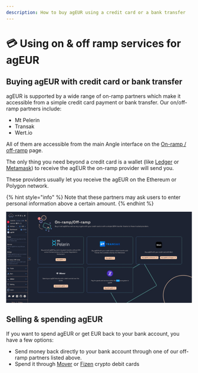 ```yaml
---
description: How to buy agEUR using a credit card or a bank transfer
---
```


# 💳 Using on & off ramp services for agEUR

## Buying agEUR with credit card or bank transfer

agEUR is supported by a wide range of on-ramp partners which make it accessible from a simple credit card payment or bank transfer. Our on/off-ramp partners include:

- Mt Pelerin
- Transak
- Wert.io

All of them are accessible from the main Angle interface on the [On-ramp / off-ramp](https://app.angle.money/#/ramp) page.

The only thing you need beyond a credit card is a wallet (like [Ledger](https://www.ledger.com) or [Metamask](https://metamask.io)) to receive the agEUR the on-ramp provider will send you.

These providers usually let you receive the agEUR on the Ethereum or Polygon network.

{% hint style="info" %}
Note that these partners may ask users to enter personal information above a certain amount.
{% endhint %}

![On-ramp](../../../.gitbook/assets/on-ramp.png)

## Selling & spending agEUR

If you want to spend agEUR or get EUR back to your bank account, you have a few options:

- Send money back directly to your bank account through one of our off-ramp partners listed above.
- Spend it through [Mover](https://faq.viamover.com/what-does-mover-do) or [Fizen](https://fizen.io/) crypto debit cards
